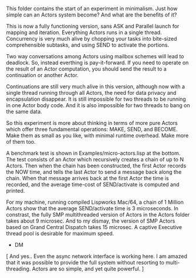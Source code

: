This folder contains the start of an experiment in minimalism. Just
how simple can an Actors system become? And what are the benefits of
it?

This is now a fully functioning version, sans ASK and Parallel launch
for mapping and iteration. Everything Actors runs in a single thread.
Concurrency is very much alive by chopping your tasks into bite-sized
comprehensible subtasks, and using SEND to activate the portions.

Two way conversations among Actors using mailbox schemes will lead to
deadlock. So, instead everthing is pay-it-forward. If you need to
operate on the result of an Actor computation, you should send the
result to a continuation or another Actor.

Continuations are still very much alive in this version, although now
with a single thread running through all Actors, the need for data
privacy and encapsulation disappear. It is still impossible for two
threads to be running in one Actor body code. And it is also
impossible for two threads to bang on the same data.

So this experiment is more about thinking in terms of more pure Actors
which offer three fundamental operations: MAKE, SEND, and BECOME. Make
them as small as you like, with minimal runtime overhead. Make more of
them too.

A benchmark test is shown in Examples/micro-actors.lisp at the bottom.
The test consists of an Actor which recursively creates a chain of up
to N Actors. Then when the chain has been constructed, the first Actor
records the NOW time, and tells the last Actor to send a message back
along the chain. When that message arrives back at the first Actor the
time is recorded, and the average time-cost of SEND/activate is
computed and printed.

For my machine, running compiled Lispworks Mac/64, a chain of 1
Million Actors show that the average SEND/activate time is 3
microseconds. In constrast, the fully SMP multithreaded version of
Actors in the Actors folder takes about 9 microsec. And to my dismay,
the version of SMP Actors based on Grand Central Dispatch takes 15
microsec. A captive Executive thread pool is desirable for maximum
speed.

- DM

[ And yes.. Even the async network interface is working here. I am
amazed that it was possible to provide the full system without
resorting to multi-threading. Actors are so simple, and yet quite
powerful. ]
